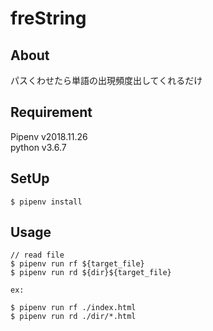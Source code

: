 # freString

## About

パスくわせたら単語の出現頻度出してくれるだけ

## Requirement

Pipenv v2018.11.26
<br />
python v3.6.7

## SetUp

```
$ pipenv install
```

## Usage

```
// read file
$ pipenv run rf ${target_file}
$ pipenv run rd ${dir}${target_file}

ex:

$ pipenv run rf ./index.html
$ pipenv run rd ./dir/*.html
```
